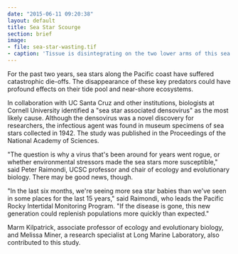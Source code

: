 ```yaml
---
date: "2015-06-11 09:20:38"
layout: default
title: Sea Star Scourge
section: brief
image:
- file: sea-star-wasting.tif
- caption: 'Tissue is disintegrating on the two lower arms of this sea star affected by sea star wasting syndrome.'
---
```


For the past two years, sea stars along the Pacific coast have suffered catastrophic die-offs. The disappearance of these key predators could have profound effects on their tide pool and near-shore ecosystems.

In collaboration with UC Santa Cruz and other institutions, biologists at Cornell University identified a "sea star associated densovirus" as the most likely cause. Although the densovirus was a novel discovery for researchers, the infectious agent was found in museum specimens of sea stars collected in 1942. The study was published in the Proceedings of the National Academy of Sciences.

"The question is why a virus that's been around for years went rogue, or whether environmental stressors made the sea stars more susceptible," said Peter Raimondi, UCSC professor and chair of ecology and evolutionary biology.
There may be good news, though.

"In the last six months, we're seeing more sea star babies than we've seen in some places for the last 15 years," said Raimondi, who leads the Pacific Rocky Intertidal Monitoring Program. "If the disease is gone, this new generation could replenish populations more quickly than expected."

Marm Kilpatrick, associate professor of ecology and evolutionary biology, and Melissa Miner, a research specialist at Long Marine Laboratory, also contributed to this study.
